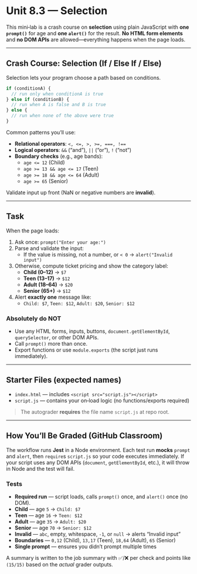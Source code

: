 # Unit 8.3 — Selection

This mini‑lab is a crash course on **selection** using plain JavaScript with **one `prompt()`** for age and **one `alert()`** for the result. **No HTML form elements** and **no DOM APIs** are allowed—everything happens when the page loads.

---

## Crash Course: Selection (If / Else If / Else)

Selection lets your program choose a path based on conditions.

```js
if (conditionA) {
  // run only when conditionA is true
} else if (conditionB) {
  // run when A is false and B is true
} else {
  // run when none of the above were true
}
```

Common patterns you’ll use:

- **Relational operators**: `<, <=, >, >=, ===, !==`
- **Logical operators**: `&&` (“and”), `||` (“or”), `!` (“not”)
- **Boundary checks** (e.g., age bands):
  - `age <= 12` (Child)
  - `age >= 13 && age <= 17` (Teen)
  - `age >= 18 && age <= 64` (Adult)
  - `age >= 65` (Senior)

Validate input up front (NaN or negative numbers are **invalid**).

---

## Task

When the page loads:

1. Ask once: `prompt("Enter your age:")`
2. Parse and validate the input:
   - If the value is missing, not a number, or `< 0` → `alert("Invalid input")`
3. Otherwise, compute ticket pricing and show the category label:
   - **Child (0–12)** → `$7`
   - **Teen (13–17)** → `$12`
   - **Adult (18–64)** → `$20`
   - **Senior (65+)** → `$12`
4. Alert **exactly one** message like:  
   - `Child: $7`, `Teen: $12`, `Adult: $20`, `Senior: $12`

### Absolutely do NOT

- Use any HTML forms, inputs, buttons, `document.getElementById`, `querySelector`, or other DOM APIs.
- Call `prompt()` more than once.
- Export functions or use `module.exports` (the script just runs immediately).

---

## Starter Files (expected names)

- `index.html` — includes `<script src="script.js"></script>`
- `script.js` — contains your on‑load logic (no functions/exports required)

> The autograder **requires** the file name `script.js` at repo root.

---

## How You’ll Be Graded (GitHub Classroom)

The workflow runs **Jest** in a Node environment. Each test run **mocks** `prompt` and `alert`, then `require`s `script.js` so your code executes immediately. If your script uses any DOM APIs (`document`, `getElementById`, etc.), it will throw in Node and the test will fail.

### Tests

- **Required run** — script loads, calls `prompt()` once, and `alert()` once (no DOM).
- **Child** — age `5` → `Child: $7`
- **Teen** — age `16` → `Teen: $12`
- **Adult** — age `35` → `Adult: $20`
- **Senior** — age `70` → `Senior: $12`
- **Invalid** — `abc`, empty, whitespace, `-1`, or `null` → alerts “Invalid input”
- **Boundaries** — `0,12` (Child), `13,17` (Teen), `18,64` (Adult), `65` (Senior)
- **Single prompt** — ensures you didn’t prompt multiple times

A summary is written to the job summary with ✅/❌ per check and points like `(15/15)` based on the *actual* grader outputs.

